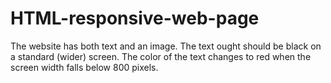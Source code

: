 # HTML-responsive-web-page
The website has both text and an image. The text ought should be black on a standard (wider) screen. The color of the text changes to red when the screen width falls below 800 pixels.
